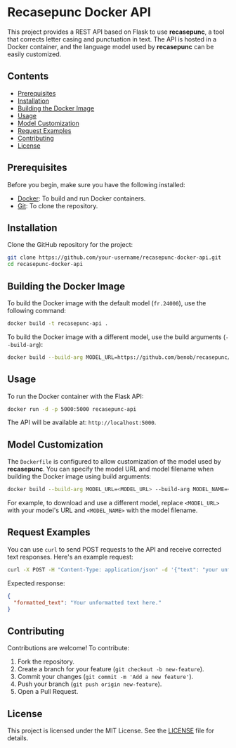 # Recasepunc Docker API

This project provides a REST API based on Flask to use **recasepunc**, a tool that corrects letter casing and punctuation in text. The API is hosted in a Docker container, and the language model used by **recasepunc** can be easily customized.

## Contents

- [Prerequisites](#prerequisites)
- [Installation](#installation)
- [Building the Docker Image](#building-the-docker-image)
- [Usage](#usage)
- [Model Customization](#model-customization)
- [Request Examples](#request-examples)
- [Contributing](#contributing)
- [License](#license)

## Prerequisites

Before you begin, make sure you have the following installed:

- [Docker](https://www.docker.com/get-started): To build and run Docker containers.
- [Git](https://git-scm.com/): To clone the repository.

## Installation

Clone the GitHub repository for the project:

```bash
git clone https://github.com/your-username/recasepunc-docker-api.git
cd recasepunc-docker-api
```

## Building the Docker Image

To build the Docker image with the default model (`fr.24000`), use the following command:

```bash
docker build -t recasepunc-api .
```

To build the Docker image with a different model, use the build arguments (`--build-arg`):

```bash
docker build --build-arg MODEL_URL=https://github.com/benob/recasepunc/releases/download/0.4/another_model --build-arg MODEL_NAME=another_model -t recasepunc-api-custom .
```

## Usage

To run the Docker container with the Flask API:

```bash
docker run -d -p 5000:5000 recasepunc-api
```

The API will be available at: `http://localhost:5000`.

## Model Customization

The `Dockerfile` is configured to allow customization of the model used by **recasepunc**. You can specify the model URL and model filename when building the Docker image using build arguments:

```bash
docker build --build-arg MODEL_URL=<MODEL_URL> --build-arg MODEL_NAME=<MODEL_NAME> -t recasepunc-api-custom .
```

For example, to download and use a different model, replace `<MODEL_URL>` with your model's URL and `<MODEL_NAME>` with the model filename.

## Request Examples

You can use `curl` to send POST requests to the API and receive corrected text responses. Here's an example request:

```bash
curl -X POST -H "Content-Type: application/json" -d '{"text": "your unformatted text here."}' http://localhost:5000/recasepunc
```

Expected response:

```json
{
  "formatted_text": "Your unformatted text here."
}
```

## Contributing

Contributions are welcome! To contribute:

1. Fork the repository.
2. Create a branch for your feature (`git checkout -b new-feature`).
3. Commit your changes (`git commit -m 'Add a new feature'`).
4. Push your branch (`git push origin new-feature`).
5. Open a Pull Request.

## License

This project is licensed under the MIT License. See the [LICENSE](LICENSE) file for details.
